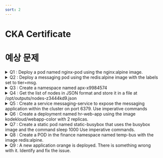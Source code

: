```yaml
---
sort: 2
---
```


# CKA Certificate

# 예상 문제

<details markdown="1">
<summary> Q1 : Deploy a pod named nginx-pod using the nginx:alpine image.
</summary>

<!--summary 아래 빈칸 공백 두고 내용을 적는공간-->

```note
Answer: 
kubectl run nginx-pod --image=nginx:alpine --restart=Never
```
</details>

<details markdown="1">
<summary> Q2 : Deploy a messaging pod using the redis:alpine image with the labels set to tier=msg.
</summary>

```note
Answer: 
kubectl run messaging --generator=run-pod/v1 --restart=Never --image=redis:alpine -l tier=msg
```
</details>




<details markdown="1">
<summary> Q3 : Create a namespace named apx-x9984574
</summary>

```note
Answer: 
kubectl create ns apx-x9984574
```
</details>


<details markdown="1">
<summary> Q4 : Get the list of nodes in JSON format and store it in a file at /opt/outputs/nodes-z3444kd9.json
</summary>

```note
Answer: 
kubectl get nodes -o=jsonpath=’{.items[*].metadata.name}’ > /opt/outputs/nodes-z3444kd9.json
kubectl get nodes -o json > /opt/outputs/nodes-z3444kd9.json
```
</details>

<details markdown="1">
<summary> Q5 : Create a service messaging-service to expose the messaging application within the cluster on port 6379.
Use imperative commands
</summary>

```note
Answer: 
Create a service messaging-service to expose the messaging application within the cluster on port 6379.
```
</details>

<details markdown="1">
<summary> Q6 : Create a deployment named hr-web-app using the image kodekloud/webapp-color with 2 replicas.
</summary>

```note
Answer: 
kubectl create deploy hr-web-app –image=kodekloud/webapp-color
kubectl scale deploy hr-web-app –replicas=2
```
</details>

<details markdown="1">
<summary> Q7 : Create a static pod named static-busybox that uses the busybox image and the command sleep 1000
Use imperative commands.
</summary>

```note
apiVersion: v1

kind: Pod

metadata:

  name: static-busybox

spec:

  containers:

   - name: static-busybox

​     image: busybox

​     command: ["sleep"]

​     args: ["1000"]

```
#참조
https://kubernetes.io/docs/tasks/configure-pod-container/static-pod/#static-pod-creation
https://kubernetes.io/docs/tasks/inject-data-application/define-command-argument-container/

```note
Answer: 
kubectl run –restart=Never –image=busybox static-busybox –dry-run -o yaml –command – sleep 1000 > /etc/kubernetes/manifests/static-busybox.yaml
```

</details>

<details markdown="1">
<summary> Q8 : Create a POD in the finance namespace named temp-bus with the image redis:alpine.
</summary>

```note
Answer: 
kubectl run temp-bus -n finance –image=redis:alpine –restart=Never
```
</details>

<details markdown="1">
<summary> Q9 : A new application orange is deployed. There is something wrong with it. Identify and fix the issue.
</summary>

```note
Answer: 
command sleep
```
</details>


<!-- 주석 처리 

THIS IS TOO LONG, NEED UPDATE! HERE IS SOME IDEAS:

- https://primer.style/css/components/box
- https://primer.style/css/components/toasts



Markdown is supported, Text can be **bold**, _italic_, or ~~strikethrough~~. [Links](https://github.com) should be blue with no underlines

`inline code`

[`inline code inside link`](./)
```

```note
This is note2
```

```note
This is note3
```

```tip
It’s bigger than a bread box.
```

```tip
It’s tip 2
```

```warning
Strong prose may provoke extreme mental exertion. Reader discretion is strongly advised.
```

```danger
Mad scientist at work!
```
-->
